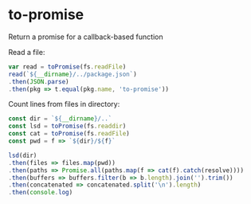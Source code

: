 # to-promise

Return a promise for a callback-based function

Read a file:

```js
var read = toPromise(fs.readFile)
read(`${__dirname}/../package.json`)
.then(JSON.parse)
.then(pkg => t.equal(pkg.name, 'to-promise'))
```

Count lines from files in directory:

```js
const dir = `${__dirname}/..`
const lsd = toPromise(fs.readdir)
const cat = toPromise(fs.readFile)
const pwd = f => `${dir}/${f}`

lsd(dir)
.then(files => files.map(pwd))
.then(paths => Promise.all(paths.map(f => cat(f).catch(resolve))))
.then(buffers => buffers.filter(b => b.length).join('').trim())
.then(concatenated => concatenated.split('\n').length)
.then(console.log)
```
